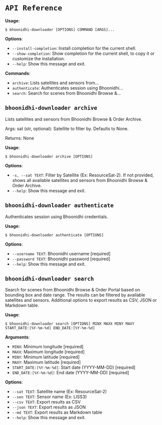 # `API Reference`

**Usage**:

```console
$ bhoonidhi-downloader [OPTIONS] COMMAND [ARGS]...
```

**Options**:

- `--install-completion`: Install completion for the current shell.
- `--show-completion`: Show completion for the current shell, to copy it or customize the installation.
- `--help`: Show this message and exit.

**Commands**:

- `archive`: Lists satellites and sensors from...
- `authenticate`: Authenticates session using Bhoonidhi...
- `search`: Search for scenes from Bhoonidhi Browse &...

## `bhoonidhi-downloader archive`

Lists satellites and sensors from Bhoonidhi Browse & Order Archive.

Args:
sat (str, optional): Satellite to filter by. Defaults to None.

Returns:
None

**Usage**:

```console
$ bhoonidhi-downloader archive [OPTIONS]
```

**Options**:

- `-s, --sat TEXT`: Filter by Satellite (Ex: ResourceSat-2). If not provided, shows all available satellites and sensors from Bhoonidhi Browse & Order Archive.
- `--help`: Show this message and exit.

## `bhoonidhi-downloader authenticate`

Authenticates session using Bhoonidhi credentials.

**Usage**:

```console
$ bhoonidhi-downloader authenticate [OPTIONS]
```

**Options**:

- `--username TEXT`: Bhoonidhi username [required]
- `--password TEXT`: Bhoonidhi password [required]
- `--help`: Show this message and exit.

## `bhoonidhi-downloader search`

Search for scenes from Bhoonidhi Browse & Order Portal based on bounding box and date range. The results can be filtered by available satellites and sensors. Additional options to export results as CSV, JSON or Markdown table.

**Usage**:

```console
$ bhoonidhi-downloader search [OPTIONS] MINX MAXX MINY MAXY START_DATE:[%Y-%m-%d] END_DATE:[%Y-%m-%d]
```

**Arguments**:

- `MINX`: Minimum longitude [required]
- `MAXX`: Maximum longitude [required]
- `MINY`: Minimum latitude [required]
- `MAXY`: Maximum latitude [required]
- `START_DATE:[%Y-%m-%d]`: Start date (YYYY-MM-DD) [required]
- `END_DATE:[%Y-%m-%d]`: End date (YYYY-MM-DD) [required]

**Options**:

- `--sat TEXT`: Satellite name (Ex: ResourceSat-2)
- `--sen TEXT`: Sensor name (Ex: LISS3)
- `--csv TEXT`: Export results as CSV
- `--json TEXT`: Export results as JSON
- `--md TEXT`: Export results as Markdown table
- `--help`: Show this message and exit.
